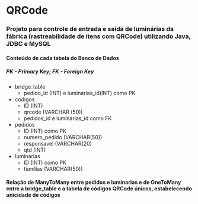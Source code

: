 # QRCode

### Projeto para controle de entrada e saída de luminárias da fábrica (rastreabilidade de itens com QRCode) utilizando Java, JDBC e MySQL

#### Conteúdo de cada tabela do Banco de Dados 
##### PK - Primary Key; FK - Foreign Key
- bridge_table
  - pedido_id (INT) e luminarias_id(INT) como PK
- codigos
  - ID (INT)
  - qrcode (VARCHAR (50))
  - pedidos_id e luminarias_id como FK
- pedidos
  - ID (INT) como PK
  - numero_pedido (VARCHAR(50))
  - responsavel (VARCHAR(20)
  - qtd (INT)
- luminarias
  - ID (INT) como PK
  - familias (VARCHAR(50)) 
#### Relação de ManyToMany entre pedidos e luminarias e de OneToMany entre a bridge_table e a tabela de códigos QRCode únicos, estabelecendo unicidade de códigos
